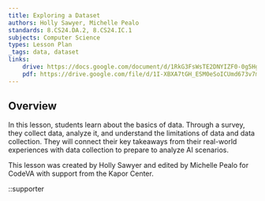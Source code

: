 ```yaml
---
title: Exploring a Dataset
authors: Holly Sawyer, Michelle Pealo
standards: 8.CS24.DA.2, 8.CS24.IC.1
subjects: Computer Science
types: Lesson Plan
_tags: data, dataset
links:
    drive: https://docs.google.com/document/d/1RkG3FsWsTE2DNYIZF0-0g5HghHNzsvRtadaAqi6WWUU/edit?usp=sharing
    pdf: https://drive.google.com/file/d/1I-XBXA7tGH_ESM0eSoICUmd673v7mtMV/view?usp=drive_link
---
```


## Overview

In this lesson, students learn about the basics of data. Through a survey, they collect data, analyze it, and understand the limitations of data and data collection. They will connect their key takeaways from their real-world experiences with data collection to prepare to analyze AI scenarios.

This lesson was created by Holly Sawyer and edited by Michelle Pealo for CodeVA with support from the Kapor Center.

::supporter
